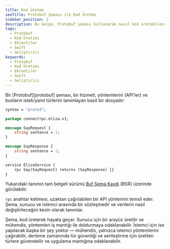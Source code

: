 ```yaml
---
title: Kod Üretme
seoTitle: Protobuf Şeması ile Kod Üretme
sidebar_position: 2
description: Bu belge, Protobuf şeması kullanarak nasıl kod üretebileceğinizi açıklar. Uzak ve yerel eklentilerin kurulumu ve kullanımı hakkında bilgi verilmektedir.
tags: 
  - Protobuf
  - Kod Üretimi
  - Eklentiler
  - Swift
  - Geliştirici
keywords: 
  - Protobuf
  - Kod Üretimi
  - Eklentiler
  - Swift
  - Geliştirici
---
```

Bir [Protobuf][protobuf] şeması, bir hizmeti, yöntemlerini (API'ler) ve bunların istek/yanıt türlerini tanımlayan basit bir dosyadır:

```protobuf
syntax = "proto3";

package connectrpc.eliza.v1;

message SayRequest {
    string sentence = 1;
}

message SayResponse {
    string sentence = 1;
}

service ElizaService {
    rpc Say(SayRequest) returns (SayResponse) {}
}
```

Yukarıdaki tanımın tam belgeli sürümü [Buf Şema Kaydı](https://buf.build/connectrpc/eliza/file/main:connectrpc/eliza/v1/eliza.proto) (BSR) üzerinde görülebilir.

`rpc` anahtar kelimesi, uzaktan çağrılabilen bir API yöntemini temsil eder. Şema, sunucu ve istemci arasında bir sözleşmedir ve verilerin nasıl değiştirileceğini kesin olarak tanımlar.

Şema, kod üreterek hayata geçer. Sunucu için bir arayüz üretilir ve mühendis, yöntemleri iş mantığı ile doldurmaya odaklanabilir. İstemci için ise yapılacak başka bir şey yoktur — mühendis, yalnızca istemci yöntemlerini çağırabilir, derleme zamanında tür güvenliği ve serileştirme için üretilen türlere güvenebilir ve uygulama mantığına odaklanabilir.